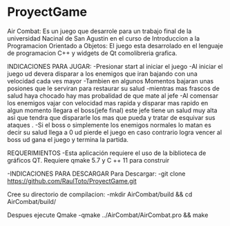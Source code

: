 # ProyectGame
Air Combat:
Es un juego que desarrole para un trabajo final de la universidad Nacinal de San Agustin en el curso de Introduccion a la Programacion Orientado a Objetos:
El juego esta desarrolado en el lenguaje de programacion C++ y widgets de Qt comolibreria grafica.

INDICACIONES PARA JUGAR:
-Presionar start al iniciar el juego
-Al iniciar el juego ud devera disparar a los enemigos que iran bajando con una velocidad cada ves mayor
-Tambien en algunos Momentos bajaran unas posiones que le serviran para restaurar su salud
-mientras mas frascos de salud haya chocado hay mas probalidad de que  mate al jefe
-Al comensar los enemigos vajar con velocidad mas rapida y disparar mas rapido en algun momento llegara el boss(jefe final) este jefe tiene un salud muy alta asi que tendra que dispararle los mas que pueda y tratar de esquivar sus ataques .
-Si el boss o simplemente los enemigos normales lo matan es decir su salud llega a 0 ud pierde el juego en caso contrario logra vencer al boss ud gana el juego y termina la partida.

REQUERIMIENTOS
-Esta aplicación requiere el uso de la biblioteca de gráficos QT. Requiere qmake 5.7 y C ++ 11 para construir

-INDICACIONES PARA DESCARGAR
Para Descargar:
-git clone https://github.com/RaulToto/ProyectGame.git

Cree su directorio de compilacion:
-mkdir AirCombat/build && cd AirCombat/build/

Despues ejecute Qmake 
-qmake ../AirCombat/AirCombat.pro && make





